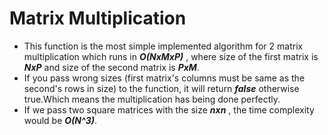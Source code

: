 # Matrix Multiplication
- This function is the most simple implemented algorithm for 2 matrix multiplication which runs in ***O(NxMxP)*** , where size of the first matrix is ***NxP*** and size of the second matrix is ***PxM***.
- If you pass wrong sizes (first matrix's columns must be  same as the second's rows in size) to the function, it will return ***false*** otherwise true.Which means the multiplication has being done perfectly.
- If we pass two square matrices with the size ***nxn*** , the time complexity would be ***O(N^3)***.
